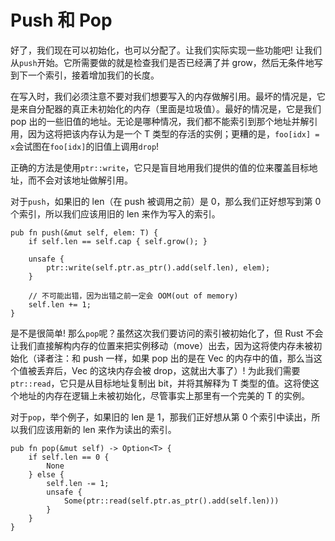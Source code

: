 # Push 和 Pop

好了，我们现在可以初始化，也可以分配了。让我们实际实现一些功能吧! 让我们从`push`开始。它所需要做的就是检查我们是否已经满了并 grow，然后无条件地写到下一个索引，接着增加我们的长度。

在写入时，我们必须注意不要对我们想要写入的内存做解引用。最坏的情况是，它是来自分配器的真正未初始化的内存（里面是垃圾值）。最好的情况是，它是我们 pop 出的一些旧值的地址。无论是哪种情况，我们都不能索引到那个地址并解引用，因为这将把该内存认为是一个 T 类型的存活的实例；更糟的是，`foo[idx] = x`会试图在`foo[idx]`的旧值上调用`drop`!

正确的方法是使用`ptr::write`，它只是盲目地用我们提供的值的位来覆盖目标地址，而不会对该地址做解引用。

对于`push`，如果旧的 len（在 push 被调用之前）是 0，那么我们正好想写到第 0 个索引，所以我们应该用旧的 len 来作为写入的索引。

<!-- ignore: simplified code -->

```rust,ignore
pub fn push(&mut self, elem: T) {
    if self.len == self.cap { self.grow(); }

    unsafe {
        ptr::write(self.ptr.as_ptr().add(self.len), elem);
    }

    // 不可能出错，因为出错之前一定会 OOM(out of memory)
    self.len += 1;
}
```

是不是很简单! 那么`pop`呢？虽然这次我们要访问的索引被初始化了，但 Rust 不会让我们直接解构内存的位置来把实例移动（move）出去，因为这将使内存未被初始化（译者注：和 push 一样，如果 pop 出的是在 Vec 的内存中的值，那么当这个值被丢弃后，Vec 的这块内存会被 drop，这就出大事了）! 为此我们需要`ptr::read`，它只是从目标地址复制出 bit，并将其解释为 T 类型的值。这将使这个地址的内存在逻辑上未被初始化，尽管事实上那里有一个完美的 T 的实例。

对于`pop`，举个例子，如果旧的 len 是 1，那我们正好想从第 0 个索引中读出，所以我们应该用新的 len 来作为读出的索引。

<!-- ignore: simplified code -->

```rust,ignore
pub fn pop(&mut self) -> Option<T> {
    if self.len == 0 {
        None
    } else {
        self.len -= 1;
        unsafe {
            Some(ptr::read(self.ptr.as_ptr().add(self.len)))
        }
    }
}
```
